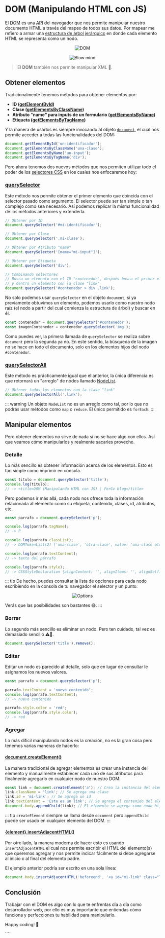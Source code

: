 # DOM (Manipulando HTML con JS)

El [DOM](https://developer.mozilla.org/es/docs/Web/API/Document_Object_Model/Introduction) es una [API](https://developer.mozilla.org/es/docs/Glossary/API) del navegador que nos permite manipular nuestro documento HTML a través del mapeo de todos sus datos. Por mapear me refiero a armar una [estructura de árbol jerárquico](<https://es.wikipedia.org/wiki/%C3%81rbol_(inform%C3%A1tica)>) en donde cada elemento HTML se representa como un nodo.

<p style="text-align: center">
  <img src="./dom.png" alt="DOM" />
</p>

<p style="text-align: center">
  <img src="./blow-mind.gif" alt="Blow mind" />
</p>

> El **DOM** también nos permite manipular XML 🤯.

## Obtener elementos

Tradicionalmente tenemos métodos para obtener elementos por:

- **ID ([getElementById](https://developer.mozilla.org/es/docs/Web/API/Document/getElementById))**
- **Clase ([getElementsByClassName](https://developer.mozilla.org/es/docs/Web/API/Document/getElementsByClassName))**
- **Atributo "name" para inputs de un formulario ([getElementsByName](https://developer.mozilla.org/es/docs/Web/API/Document/getElementsByName))**
- **Etiqueta ([getElementsByTagName](https://developer.mozilla.org/es/docs/Web/API/Document/getElementsByTagName))**

Y la manera de usarlos es siempre invocando al objeto [`document`](https://developer.mozilla.org/es/docs/Web/API/Document), el cual nos permite acceder a todas las funcionalidades del DOM:

```js
document.getElementById('un-identificador');
document.getElementsByClassName('una-clase');
document.getElementsByName('un-input');
document.getElementsByTagName('div');
```

Pero ahora tenemos dos nuevos métodos que nos permiten utilizar todo el poder de los [selectores CSS](https://developer.mozilla.org/es/docs/Learn/CSS/Building_blocks/Selectors) en los cuales nos enfocaremos hoy:

### [querySelector](https://developer.mozilla.org/en-US/docs/Web/API/Document/querySelector)

Este método nos permite obtener el primer elemento que coincida con el selector pasado como argumento. El selector puede ser tan simple o tan complejo como sea necesario. Así podemos replicar la misma funcionalidad de los métodos anteriores y extenderla.

```js
// Obtener por ID
document.querySelector('#mi-identificador');

// Obtener por Clase
document.querySelector('.mi-clase');

// Obtener por Atributo "name"
document.querySelector('[name="mi-input"]');

// Obtener por Etiqueta
document.querySelector('div');

// Combinando selectores
// Busca un elemento con el ID "contenedor", después busca el primer elemento div
// y dentro un elemento con la clase "link"
document.querySelector('#contenedor > div .link');
```

<!-- TODO: add explanation about using querySelector on an element -->
No solo podemos usar `querySelector` en el objeto `document`, si ya previamente obtuvimos un elemento, podemos usarlo como nuestro nodo raíz (el nodo a partir del cual comienza la estructura de árbol) y buscar en él.

```js
const contenedor = document.querySelector('#contenedor');
const imagenContenedor = contenedor.querySelector('img');
```

Como puedes ver, la primera llamada de `querySelector` se realiza sobre `document` pero la segunda ya no. En este sentido, la búsqueda de la imagen no se hace en todo el documento, solo en los elementos hijos del nodo `#contenedor`.

### [querySelectorAll](https://developer.mozilla.org/en-US/docs/Web/API/Document/querySelectorAll)

Este método es prácticamente igual que el anterior, la única diferencia es que retornará un "arreglo" de nodos llamado [NodeList](https://developer.mozilla.org/es/docs/Web/API/NodeList).

```js
// Obtener todos los elementos con la clase "link"
document.querySelectorAll('.link');
```

::: warning
Un objeto `NodeList` no es un arreglo como tal, por lo que no podrás usar métodos como `map` o `reduce`. El único permitido es `forEach`.
:::

## Manipular elementos

Pero obtener elementos no sirve de nada si no se hace algo con ellos. Así que veamos cómo manipularlos y realmente sacarles provecho.

### Detalle

Lo más sencillo es obtener información acerca de los elementos. Esto es tan simple como imprimir en consola.

```js
const titulo = document.querySelector('title');
console.log(titulo);
// -> <title>DOM (Manipulando HTML con JS) | FerGv blog</title>
```

Pero podemos ir más allá, cada nodo nos ofrece toda la información relacionada al elemento como su etiqueta, contenido, clases, id, atributos, etc.

```js
const parrafo = document.querySelector('p');

console.log(parrafo.tagName);
// -> P

console.log(parrafo.classList);
// -> DOMTokenList(2) ['una-clase', 'otra-clase', value: 'una-clase otra-clase']

console.log(parrafo.textContent);
// -> texto del párrafo

console.log(parrafo.style);
// -> CSSStyleDeclaration {alignContent: '', alignItems: '', alignSelf: '', ...}
```

::: tip
De hecho, puedes consultar la lista de opciones para cada nodo escribiendo en la consola de tu navegador el selector y un punto:

<p style="text-align: center">
  <img src="./node-options.png" alt="Options" />
</p>

Verás que las posibilidades son bastantes 😅.
:::

### Borrar

Lo segundo más sencillo es eliminar un nodo. Pero ten cuidado, tal vez es demasiado sencillo ⚠😬.

```js
document.querySelector('title').remove();
```

### Editar

Editar un nodo es parecido al detalle, solo que en lugar de consultar le asignamos los nuevos valores.

```js
const parrafo = document.querySelector('p');

parrafo.textContent = 'nuevo contenido';
console.log(parrafo.textContent);
// -> nuevo contenido

parrafo.style.color = 'red';
console.log(parrafo.style.color);
// -> red
```

### Agregar

Lo más difícil manipulando nodos es la creación, no es la gran cosa pero tenemos varias maneras de hacerlo:

#### [document.createElement()](https://developer.mozilla.org/es/docs/Web/API/Document/createElement)

La manera tradicional de agregar elementos es crear una instancia del elemento y manualmente establecer cada uno de sus atributos para finalmente agregarlo en cualquier nodo de nuestro DOM.

```js
const link = document.createElement('a'); // Crea la instancia del elemento
link.className = 'link'; // Se agrega una clase
link.id = 'mi-link'; // Se agrega un id
link.textContent = 'Este es un link'; // Se agrega el contenido del elemento
document.body.appendChild(link); // El elemento se agrega como nodo hijo de `body`
```

::: tip
`createElement` siempre se llama desde `document` pero `appendChild` puede ser usado en cualquier elemento del DOM.
:::

#### [{element}.insertAdjacentHTML()](https://developer.mozilla.org/es/docs/Web/API/Element/insertAdjacentHTML)

Por otro lado, la manera moderna de hacer esto es usando `insertAdjacentHTML` el cual nos permite escribir el HTML del elemento(s) que queremos agregar y nos permite indicar fácilmente si debe agregarse al inicio o al final del elemento padre.

El ejemplo anterior podría ser escrito en una sola línea:

```js
document.body.insertAdjacentHTML('beforeend', '<a id="mi-link" class="link">Este es un link</a>');
```

## Conclusión

Trabajar con el DOM es algo con lo que te enfrentas día a día como desarrollador web, por ello es muy importante que entiendas cómo funciona y perfecciones tu habilidad para manipularlo.

Happy coding! 🥸

<Disqus />
````
